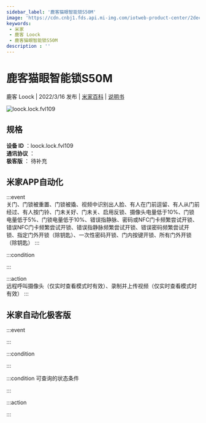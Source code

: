 ```yaml
---
sidebar_label: '鹿客猫眼智能锁S50M'
image: 'https://cdn.cnbj1.fds.api.mi-img.com/iotweb-product-center/2dec5db2b9e65de2a187ddab0f0deb86_1644377673538.png?GalaxyAccessKeyId=AKVGLQWBOVIRQ3XLEW&Expires=9223372036854775807&Signature=RzeQzBX17yBPHiFwyRWjoAzRs/s='
keywords: 
 - 米家
 - 鹿客 Loock
 - 鹿客猫眼智能锁S50M
description : ''
---
```

# 鹿客猫眼智能锁S50M

鹿客 Loock | 2022/3/16 发布 | [米家百科](https://home.mi.com/webapp/content/baike/product/index.html?model=loock.lock.fvl109) | [说明书](https://home.mi.com/views/introduction.html?model=loock.lock.fvl109&region=cn)

![loock.lock.fvl109](https://cdn.cnbj1.fds.api.mi-img.com/iotweb-product-center/2dec5db2b9e65de2a187ddab0f0deb86_1644377673538.png?GalaxyAccessKeyId=AKVGLQWBOVIRQ3XLEW&Expires=9223372036854775807&Signature=RzeQzBX17yBPHiFwyRWjoAzRs/s=)

## 规格  
> 
**设备 ID** ：loock.lock.fvl109  
**通讯协议** ：  
**极客版**  ： 待补充 


## 米家APP自动化  

:::event  
关门、门锁被重置、门锁被撬、视频中识别出人脸、有人在门前逗留、有人从门前经过、有人按门铃、门未关好、门未关、启用反锁、摄像头电量低于10%、门锁电量低于5%、门锁电量低于10%、错误指静脉、密码或NFC门卡频繁尝试开锁、错误NFC门卡频繁尝试开锁、错误指静脉频繁尝试开锁、错误密码频繁尝试开锁、指定门外开锁（除钥匙）、一次性密码开锁、门内按键开锁、所有门外开锁（除钥匙）
:::

:::condition  

:::

:::action   
远程呼叫摄像头（仅实时查看模式时有效）、录制并上传视频（仅实时查看模式时有效）
:::

## 米家自动化极客版  

:::event  

:::

:::condition  

:::

:::condition 可查询的状态条件  

:::

:::action  

:::

        
